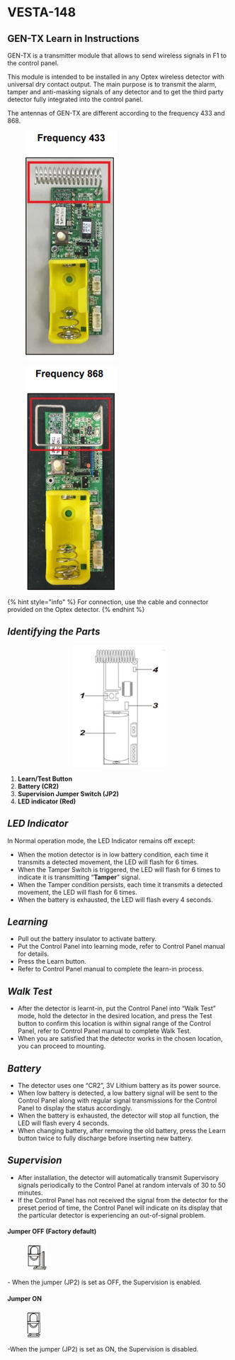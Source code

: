# VESTA-148

## **GEN-TX Learn in Instructions**

GEN-TX is a transmitter module that allows to send wireless signals in F1 to the control panel.

This module is intended to be installed in any Optex wireless detector with universal dry contact output. The main purpose is to transmit the alarm, tamper and anti-masking signals of any detector and to get the third party detector fully integrated into the control panel.

The antennas of GEN-TX are different according to the frequency 433 and 868.



<div data-full-width="true"><figure><img src=".gitbook/assets/1 (106).png" alt=""><figcaption></figcaption></figure> <figure><img src=".gitbook/assets/2 (114).png" alt=""><figcaption></figcaption></figure></div>

{% hint style="info" %}
For connection, use the cable and connector provided on the Optex detector.
{% endhint %}

## _**Identifying the Parts**_

<div align="center" data-full-width="true"><figure><img src=".gitbook/assets/3 (1) (1) (1) (1) (1) (1) (1) (1) (1) (1) (1) (1) (1) (1) (1) (1) (1) (1) (1).png" alt="" width="215"><figcaption></figcaption></figure></div>

1. **Learn/Test Button**
2. **Battery (CR2)**
3. **Supervision Jumper Switch (JP2)**
4. **LED indicator (Red)**

## _**LED Indicator**_

In Normal operation mode, the LED Indicator remains off except:

* When the motion detector is in low battery condition, each time it transmits a detected movement, the LED will flash for 6 times.
* When the Tamper Switch is triggered, the LED will flash for 6 times to indicate it is transmitting “**Tamper**” signal.
* When the Tamper condition persists, each time it transmits a detected movement, the LED will flash for 6 times.
* When the battery is exhausted, the LED will flash every 4 seconds.

## _Learning_

* Pull out the battery insulator to activate battery.
* Put the Control Panel into learning mode, refer to Control Panel manual for details.
* Press the Learn button.
* Refer to Control Panel manual to complete the learn-in process.

## _Walk Test_

* After the detector is learnt-in, put the Control Panel into “Walk Test” mode, hold the detector in the desired location, and press the Test button to confirm this location is within signal range of the Control Panel, refer to Control Panel manual to complete Walk Test.
* When you are satisfied that the detector works in the chosen location, you can proceed to mounting.

## _**Battery**_

* The detector uses one “CR2”, 3V Lithium battery as its power source.
* When low battery is detected, a low battery signal will be sent to the Control Panel along with regular signal transmissions for the Control Panel to display the status accordingly.
* When the battery is exhausted, the detector will stop all function, the LED will flash every 4 seconds.
* When changing battery, after removing the old battery, press the Learn button twice to fully discharge before inserting new battery.

## _**Supervision**_

* After installation, the detector will automatically transmit Supervisory signals periodically to the Control Panel at random intervals of 30 to 50 minutes.
* If the Control Panel has not received the signal from the detector for the preset period of time, the Control Panel will indicate on its display that the particular detector is experiencing an out-of-signal problem.

#### **Jumper OFF (Factory default)**&#x20;

<div align="left"><figure><img src=".gitbook/assets/5 (1) (1) (1) (1) (1) (1) (1) (1) (1).png" alt="" width="49"><figcaption></figcaption></figure></div>

\- When the jumper (JP2) is set as OFF, the Supervision is enabled.

#### **Jumper ON**

<div align="left"><figure><img src=".gitbook/assets/6 (1) (1) (1) (1) (1) (1) (1) (1).png" alt="" width="37"><figcaption></figcaption></figure></div>

-When the jumper (JP2) is set as ON, the Supervision is disabled.


